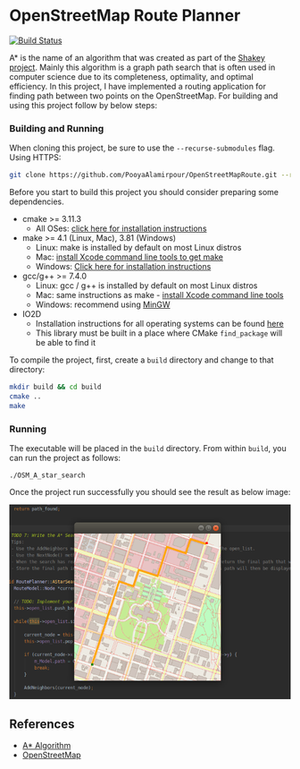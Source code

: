 # OpenStreetMap Route Planner
[![Build Status](https://travis-ci.org/joemccann/dillinger.svg?branch=master)](https://travis-ci.org/joemccann/dillinger)

A* is the name of an algorithm that was created as part of the [Shakey project](https://en.wikipedia.org/wiki/Shakey_the_robot). Mainly this algorithm is a graph path search that is often used in computer science due to its completeness, optimality, and optimal efficiency.
In this project, I have implemented a routing application for finding path between two points on the OpenStreetMap. For building and using this project follow by below steps:

### Building and Running
When cloning this project, be sure to use the `--recurse-submodules` flag. Using HTTPS:
```bash
git clone https://github.com/PooyaAlamirpour/OpenStreetMapRoute.git --recurse-submodules
```
Before you start to build this project you should consider preparing some dependencies. 
* cmake >= 3.11.3
  * All OSes: [click here for installation instructions](https://cmake.org/install/)
* make >= 4.1 (Linux, Mac), 3.81 (Windows)
  * Linux: make is installed by default on most Linux distros
  * Mac: [install Xcode command line tools to get make](https://developer.apple.com/xcode/features/)
  * Windows: [Click here for installation instructions](http://gnuwin32.sourceforge.net/packages/make.htm)
* gcc/g++ >= 7.4.0
  * Linux: gcc / g++ is installed by default on most Linux distros
  * Mac: same instructions as make - [install Xcode command line tools](https://developer.apple.com/xcode/features/)
  * Windows: recommend using [MinGW](http://www.mingw.org/)
* IO2D
  * Installation instructions for all operating systems can be found [here](https://github.com/cpp-io2d/P0267_RefImpl/blob/master/BUILDING.md)
  * This library must be built in a place where CMake `find_package` will be able to find it

To compile the project, first, create a `build` directory and change to that directory:
```bash
mkdir build && cd build
cmake ..
make
```

### Running
The executable will be placed in the `build` directory. From within `build`, you can run the project as follows:
```
./OSM_A_star_search
```
Once the project run successfully you should see the result as below image:

![Output](https://github.com/PooyaAlamirpour/OpenStreetMapRoute/blob/master/images/Output.png)

## References
- [A* Algorithm](https://en.wikipedia.org/wiki/A*_search_algorithm)
- [OpenStreetMap](https://www.openstreetmap.org/)
